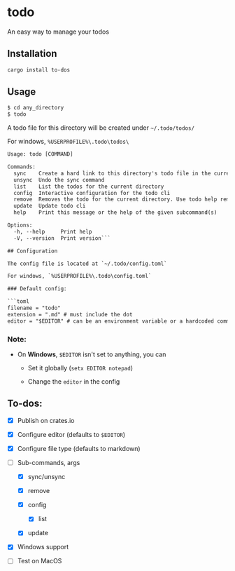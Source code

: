 # todo

An easy way to manage your todos

## Installation

```bash
cargo install to-dos
```

## Usage

```bash
$ cd any_directory
$ todo
```

A todo file for this directory will be created under `~/.todo/todos/`

For windows, `%USERPROFILE%\.todo\todos\`


```txt
Usage: todo [COMMAND]

Commands:
  sync    Create a hard link to this directory's todo file in the current directory
  unsync  Undo the sync command
  list    List the todos for the current directory
  config  Interactive configuration for the todo cli
  remove  Removes the todo for the current directory. Use todo help remove for other options
  update  Update todo cli
  help    Print this message or the help of the given subcommand(s)

Options:
  -h, --help     Print help
  -V, --version  Print version```

## Configuration

The config file is located at `~/.todo/config.toml`

For windows, `%USERPROFILE%\.todo\config.toml`

### Default config:

```toml
filename = "todo"
extension = ".md" # must include the dot
editor = "$EDITOR" # can be an environment variable or a hardcoded command
```

### Note: 

- On **Windows**, `$EDITOR` isn't set to anything, you can
    
    - Set it globally (`setx EDITOR notepad`)

    - Change the `editor` in the config

## To-dos:

- [x] Publish on crates.io

- [x] Configure editor (defaults to `$EDITOR`)

- [x] Configure file type (defaults to markdown)

- [ ] Sub-commands, args

    - [x] sync/unsync

    - [x] remove

    - [x] config

      - [x] list

    - [x] update

- [x] Windows support

- [ ] Test on MacOS

